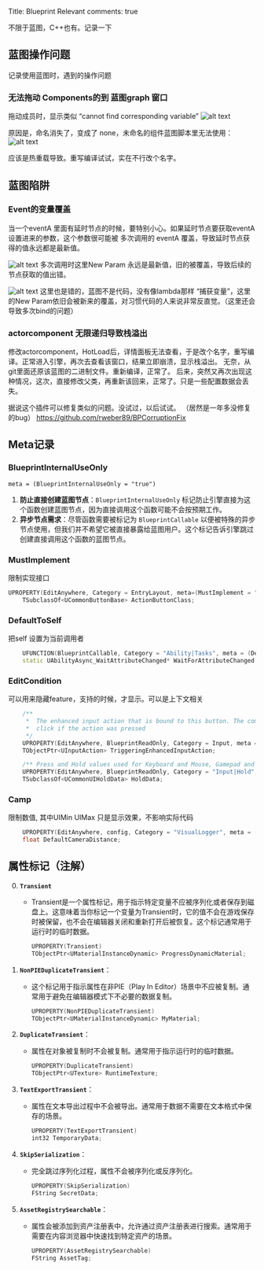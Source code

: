 Title:  Blueprint Relevant
comments: true

不限于蓝图，C++也有。记录一下

## 蓝图操作问题
记录使用蓝图时，遇到的操作问题

### 无法拖动 Components的到  蓝图graph 窗口

拖动成员时，显示类似 “cannot find corresponding variable”
![alt text](../../assets/images/BluePrint_image-2.png)

原因是，命名消失了，变成了 none，未命名的组件蓝图脚本里无法使用：
![alt text](../../assets/images/BluePrint_image-3.png)

应该是热重载导致。重写编译试试，实在不行改个名字。



## 蓝图陷阱

### Event的变量覆盖
当一个eventA 里面有延时节点的时候，要特别小心。如果延时节点要获取eventA 设置进来的参数，这个参数很可能被 多次调用的 eventA 覆盖，导致延时节点获得的值永远都是最新值。

![alt text](../../assets/images/BluePrint_image.png)
多次调用时这里New Param 永远是最新值，旧的被覆盖，导致后续的节点获取的值出错。

![alt text](../../assets/images/BluePrint_image-1.png)
这里也是错的，蓝图不是代码，没有像lambda那样 “捕获变量”，这里的New Param依旧会被新来的覆盖，对习惯代码的人来说非常反直觉。（这里还会导致多次bind的问题）


### actorcomponent 无限递归导致栈溢出
修改actorcomponent，HotLoad后，详情面板无法查看，于是改个名字，重写编译。正常进入引擎，再次去查看该窗口，结果立即崩溃，显示栈溢出。
无奈，从git里面还原该蓝图的二进制文件。重新编译，正常了。
后来，突然又再次出现这种情况，这次，直接修改父类，再重新该回来，正常了。只是一些配置数据会丢失。

据说这个插件可以修复类似的问题。没试过，以后试试。
（居然是一年多没修复的bug）
https://github.com/rweber89/BPCorruptionFix


## Meta记录


### BlueprintInternalUseOnly

`meta = (BlueprintInternalUseOnly = "true")`

1. **防止直接创建蓝图节点**：`BlueprintInternalUseOnly` 标记防止引擎直接为这个函数创建蓝图节点，因为直接调用这个函数可能不会按预期工作。
2. **异步节点需求**：尽管函数需要被标记为 `BlueprintCallable` 以便被特殊的异步节点使用，但我们并不希望它被直接暴露给蓝图用户。这个标记告诉引擎跳过创建直接调用这个函数的蓝图节点。

### MustImplement
限制实现接口
``` cpp
UPROPERTY(EditAnywhere, Category = EntryLayout, meta=(MustImplement = "/Script/CommonUI.CommonBoundActionButtonInterface"))
	TSubclassOf<UCommonButtonBase> ActionButtonClass;

```
### DefaultToSelf
把self 设置为当前调用者
``` cpp
	UFUNCTION(BlueprintCallable, Category = "Ability|Tasks", meta = (DefaultToSelf = "TargetActor", BlueprintInternalUseOnly = "TRUE"))
	static UAbilityAsync_WaitAttributeChanged* WaitForAttributeChanged(AActor* TargetActor, FGameplayAttribute Attribute, bool OnlyTriggerOnce = false)

```
### EditCondition

可以用来隐藏feature，支持的时候，才显示。可以是上下文相关
```cpp
	/** 
	 *	The enhanced input action that is bound to this button. The common input manager will trigger this button to 
	 *	click if the action was pressed 
	 */
	UPROPERTY(EditAnywhere, BlueprintReadOnly, Category = Input, meta = (EditCondition = "CommonInput.CommonInputSettings.IsEnhancedInputSupportEnabled", EditConditionHides))
	TObjectPtr<UInputAction> TriggeringEnhancedInputAction;

    /** Press and Hold values used for Keyboard and Mouse, Gamepad and Touch, depending on the current input type */
	UPROPERTY(EditAnywhere, BlueprintReadOnly, Category = "Input|Hold", meta = (EditCondition="bRequiresHold", ExposeOnSpawn = true))
	TSubclassOf<UCommonUIHoldData> HoldData;
```

### Camp
限制数值, 其中UIMin UIMax 只是显示效果，不影响实际代码
``` cpp
	UPROPERTY(EditAnywhere, config, Category = "VisualLogger", meta = (ClampMin = "10", ClampMax = "1000", UIMin = "10", UIMax = "1000"))
	float DefaultCameraDistance;

```


## 属性标记（注解）

0. **`Transient`**
    - Transient是一个属性标记，用于指示特定变量不应被序列化或者保存到磁盘上。这意味着当你标记一个变量为Transient时，它的值不会在游戏保存时被保留，也不会在编辑器关闭和重新打开后被恢复。这个标记通常用于运行时的临时数据。
        ```cpp
        UPROPERTY(Transient)
        TObjectPtr<UMaterialInstanceDynamic> ProgressDynamicMaterial;
        ```

1. **`NonPIEDuplicateTransient`**：
   - 这个标记用于指示属性在非PIE（Play In Editor）场景中不应被复制。通常用于避免在编辑器模式下不必要的数据复制。
   
     ```cpp
     UPROPERTY(NonPIEDuplicateTransient)
     TObjectPtr<UMaterialInstanceDynamic> MyMaterial;
     ```

2. **`DuplicateTransient`**：
   - 属性在对象被复制时不会被复制。通常用于指示运行时的临时数据。
   
     ```cpp
     UPROPERTY(DuplicateTransient)
     TObjectPtr<UTexture> RuntimeTexture;
     ```

3. **`TextExportTransient`**：
   - 属性在文本导出过程中不会被导出。通常用于数据不需要在文本格式中保存的场景。
   
     ```cpp
     UPROPERTY(TextExportTransient)
     int32 TemporaryData;
     ```

4. **`SkipSerialization`**：
   - 完全跳过序列化过程，属性不会被序列化或反序列化。
   
     ```cpp
     UPROPERTY(SkipSerialization)
     FString SecretData;
     ```

5. **`AssetRegistrySearchable`**：
   - 属性会被添加到资产注册表中，允许通过资产注册表进行搜索。通常用于需要在内容浏览器中快速找到特定资产的场景。
   
     ```cpp
     UPROPERTY(AssetRegistrySearchable)
     FString AssetTag;
     ```